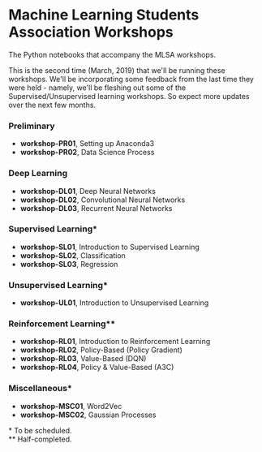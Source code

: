 # Machine Learning Students Association Workshops

The Python notebooks that accompany the MLSA workshops.

This is the second time (March, 2019) that we'll be running these workshops. We'll be incorporating some feedback from the last time they were held - namely, we'll be fleshing out some of the Supervised/Unsupervised learning workshops. So expect more updates over the next few months.

### Preliminary
* **workshop-PR01**, Setting up Anaconda3
* **workshop-PR02**, Data Science Process

### Deep Learning
* **workshop-DL01**, Deep Neural Networks
* **workshop-DL02**, Convolutional Neural Networks
* **workshop-DL03**, Recurrent Neural Networks

### Supervised Learning\*
* **workshop-SL01**, Introduction to Supervised Learning
* **workshop-SL02**, Classification
* **workshop-SL03**, Regression

### Unsupervised Learning\*
* **workshop-UL01**, Introduction to Unsupervised Learning

### Reinforcement Learning\*\*
* **workshop-RL01**, Introduction to Reinforcement Learning
* **workshop-RL02**, Policy-Based (Policy Gradient)
* **workshop-RL03**, Value-Based (DQN)
* **workshop-RL04**, Policy & Value-Based (A3C)

### Miscellaneous\*
* **workshop-MSC01**, Word2Vec
* **workshop-MSC02**, Gaussian Processes

\* To be scheduled.  
\*\* Half-completed.

